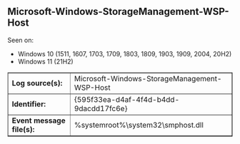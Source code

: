 ## Microsoft-Windows-StorageManagement-WSP-Host

Seen on:
* Windows 10 (1511, 1607, 1703, 1709, 1803, 1809, 1903, 1909, 2004, 20H2)
* Windows 11 (21H2)

<table border="1" class="docutils">
  <tbody>
    <tr>
      <td><b>Log source(s):</b></td>
      <td>Microsoft-Windows-StorageManagement-WSP-Host</td>
    </tr>
    <tr>
      <td><b>Identifier:</b></td>
      <td>{595f33ea-d4af-4f4d-b4dd-9dacdd17fc6e}</td>
    </tr>
    <tr>
      <td><b>Event message file(s):</b></td>
      <td>%systemroot%\system32\smphost.dll</td>
    </tr>
  </tbody>
</table>

&nbsp;

